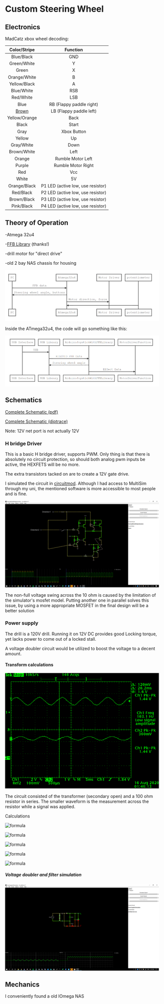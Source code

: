 # Custom Steering Wheel

## Electronics

MadCatz xbox wheel decoding:

|             Color/Stripe              |         Function         |
| :-----------------------------------: | :----------------------: |
|              Blue/Black              |           GND            |
|              Green/White              |            Y             |
|                 Green                 |            X             |
|             Orange/White              |            B             |
|             Yellow/Black              |            A             |
|              Blue/White               |           RSB            |
|               Red/White               |           LSB            |
|                 Blue                  | RB (Flappy paddle right) |
| [Brown](https://youtu.be/lzqCQxi3ENE) | LB (Flappy paddle left)  |
| Yellow/Orange | Back |
| Black | Start |
| Gray | Xbox Button |
| Yellow | Up |
|              Gray/White               |               Down                |
|              Brown/White              |               Left                |
|                Orange                 |         Rumble Motor Left         |
|                Purple                 |        Rumble Motor Right         |
|                  Red                  |                Vcc                |
| White | 5V |
| Orange/Black | P1 LED (active low, use resistor) |
| Red/Black | P2 LED (active low, use resistor) |
| Brown/Black | P3 LED (active low, use resistor) |
| Pink/Black | P4 LED (active low, use resistor) |

## Theory of Operation

-Atmega 32u4

-[FFB Library](https://github.com/YukMingLaw/ArduinoJoystickWithFFBLibrary) (thanks!)

-drill motor for "direct drive"

-old 2 bay NAS chassis for housing

![diagram](/pics/diag1.png)

Inside the ATmega32u4, the code will go something like this:

![diagram](/pics/diag2.png)

## Schematics

[Complete Schematic (pdf)](https://github.com/joesphan/Fullmotion-Racing-Sim/blob/master/Steering%20Wheel/Controller/Schematics%20and%20simulation/FullSchematic.pdf)

[Complete Schematic (diptrace)](https://github.com/joesphan/Fullmotion-Racing-Sim/blob/master/Steering%20Wheel/Controller/Schematics%20and%20simulation/FullSchematic.dch)

Note: 12V net port is not actually 12V

### H bridge Driver

This is a basic H bridge driver, supports PWM. Only thing is that there is absolutely no circuit protection, so should both analog pwm inputs be active, the HEXFETS will be no more.

The extra transistors tacked on are to create a 12V gate drive.

I simulated the circuit in [circuitmod](https://sourceforge.net/projects/circuitmod/). Although I had access to MultiSim through my uni, the mentioned software is more accessible to most people and is fine.

![HBridgeSimulation](/pics/HBridgeSimulation.png)

The non-full voltage swing across the 10 ohm is caused by the limitation of the simulator's mosfet model. Putting another one in parallel solves this issue, by using a more appropriate MOSFET in the final design will be a better solution

### Power supply

The drill is a 120V drill. Running it on 12V DC provides good Locking torque, yet lacks power to come out of a locked stall.

A voltage doubler circuit would be utilized to boost the voltage to a decent amount.

#### Transform calculations

![TrafoInductanceTest](/pics/TrafoInductanceTest.png)

The circuit consisted of the transformer (secondary open) and a 100 ohm resistor in series. The smaller waveform is the measurement across the resistor while a signal was applied.

Calculations

![formula](https://render.githubusercontent.com/render/math?math=X_L=2%20\pi%20fL)

![formula](https://render.githubusercontent.com/render/math?math=L=\frac{2%20\pi%20f}{X_L})

![formula](https://render.githubusercontent.com/render/math?math=\frac{1.44V}{.36V}=\frac{X_L+100}{100ohm})

![formula](https://render.githubusercontent.com/render/math?math=X_L=300ohm)

![formula](https://render.githubusercontent.com/render/math?math=L=\frac{300ohm}{2%20\pi%20103.1hz}=.463H)

##### Voltage doubler and filter simulation

![PowerSupplySim](/pics/PowerSupplySim.png)

## Mechanics

I conveniently found a old IOmega NAS 

